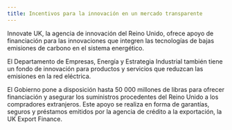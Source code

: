 ```yaml
---
title: Incentivos para la innovación en un mercado transparente
---
```


Innovate UK, la agencia de innovación del Reino Unido, ofrece apoyo de financiación para las innovaciones que integren las tecnologías de bajas emisiones de carbono en el sistema energético.
 
El Departamento de Empresas, Energía y Estrategia Industrial también tiene un fondo de innovación para productos y servicios que reduzcan las emisiones en la red eléctrica. 

El Gobierno pone a disposición hasta 50 000 millones de libras para ofrecer financiación y asegurar los suministros procedentes del Reino Unido a los compradores extranjeros. Este apoyo se realiza en forma de garantías, seguros y préstamos emitidos por la agencia de crédito a la exportación, la UK Export Finance. 

